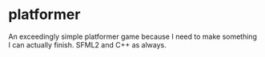 platformer
==========

An exceedingly simple platformer game because I need to make something I can actually finish. SFML2 and C++ as always.
